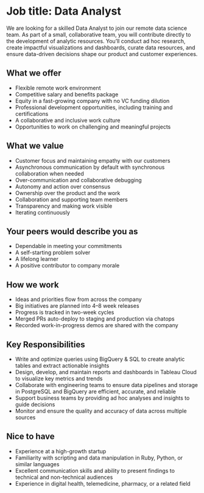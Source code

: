 # Job title: Data Analyst

We are looking for a skilled Data Analyst to join our remote data science team. As part of a small, collaborative team, you will contribute directly to the development of analytic resources. You’ll conduct ad hoc research, create impactful visualizations and dashboards, curate data resources, and ensure data-driven decisions shape our product and customer experiences.

## What we offer

- Flexible remote work environment
- Competitive salary and benefits package
- Equity in a fast-growing company with no VC funding dilution
- Professional development opportunities, including training and certifications
- A collaborative and inclusive work culture
- Opportunities to work on challenging and meaningful projects

## What we value

- Customer focus and maintaining empathy with our customers
- Asynchronous communication by default with synchronous collaboration when needed
- Over-communication and collaborative debugging
- Autonomy and action over consensus
- Ownership over the product and the work
- Collaboration and supporting team members
- Transparency and making work visible
- Iterating continuously

## Your peers would describe you as

- Dependable in meeting your commitments
- A self-starting problem solver
- A lifelong learner
- A positive contributor to company morale

## How we work

- Ideas and priorities flow from across the company
- Big initiatives are planned into 4–8 week releases
- Progress is tracked in two-week cycles
- Merged PRs auto-deploy to staging and production via chatops
- Recorded work-in-progress demos are shared with the company

## Key Responsibilities

- Write and optimize queries using BigQuery & SQL to create analytic tables and extract actionable insights
- Design, develop, and maintain reports and dashboards in Tableau Cloud to visualize key metrics and trends
- Collaborate with engineering teams to ensure data pipelines and storage in PostgreSQL and BigQuery are efficient, accurate, and reliable
- Support business teams by providing ad hoc analyses and insights to guide decisions
- Monitor and ensure the quality and accuracy of data across multiple sources

## Nice to have

- Experience at a high-growth startup
- Familiarity with scripting and data manipulation in Ruby, Python, or similar languages
- Excellent communication skills and ability to present findings to technical and non-technical audiences
- Experience in digital health, telemedicine, pharmacy, or a related field
